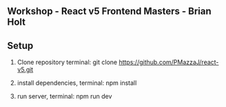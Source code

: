 ## Workshop - React v5 Frontend Masters - Brian Holt

## Setup

1. Clone repository 
terminal: git clone https://github.com/PMazzaJ/react-v5.git

2. install dependencies,
terminal: npm install

3. run server,
terminal: npm run dev
